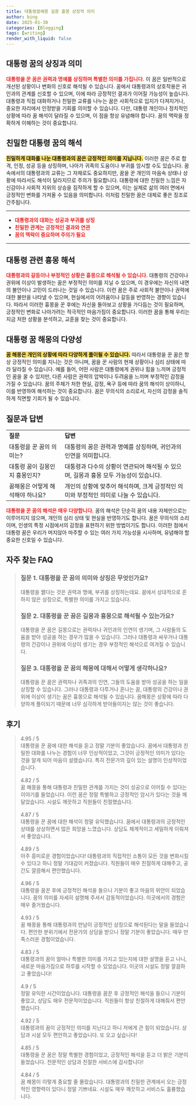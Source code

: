 ```yaml
---
title: 대통령꿈해몽 길몽 흉몽 상징적 의미
author: bing
date: 2025-01-30
categories: [Blogging]
tags: [writing]
render_with_liquid: false
---
```



<h2 id='대통령 꿈의 상징과 의미'>대통령 꿈의 상징과 의미</h2>

<p><b><span style="color: #ee2323;">대통령을 꾼 꿈은 권력과 명예를 상징하며 특별한 의미를 가집니다.</span></b> 이 꿈은 일반적으로 개선된 상황이나 변화의 신호로 해석될 수 있습니다. 꿈에서 대통령과의 상호작용은 귀인과의 관계를 신호할 수 있으며, 이에 따라 긍정적인 결과가 이어질 가능성이 높습니다. 대통령과 직접 대화하거나 친밀한 교류를 나누는 꿈은 사회적으로 입지가 다져지거나, 중요한 자리에서 인정받을 기회를 의미할 수 있습니다. 다만, 대통령 개인이나 정치적인 상황에 따라 꿈 해석이 달라질 수 있으며, 이 점을 항상 유념해야 합니다. 꿈의 맥락을 정확하게 이해하는 것이 중요합니다.</p>

<h2 id='친밀한 대통령 꿈의 해석'>친밀한 대통령 꿈의 해석</h2>

<p><b><span style="background-color: #ffe066;">친밀하게 대화를 나눈 대통령과의 꿈은 긍정적인 의미를 지닙니다.</span></b> 이러한 꿈은 주로 합격, 인정, 성공 등을 상징하며, 나아가 귀족의 도움이나 부귀를 암시할 수도 있습니다. 꿈속에서의 대통령과의 교류는 그 자체로도 중요하지만, 꿈을 꾼 개인의 마음속 상태나 상황에 따라서도 해석이 달라지므로 주의가 필요합니다. 대통령에 대한 친밀한 느낌은 자신감이나 사회적 지위의 상승을 짐작하게 할 수 있으며, 이는 실제로 삶의 여러 면에서 긍정적인 변화를 가져올 수 있음을 의미합니다. 이처럼 친밀한 꿈은 대체로 좋은 징조로 간주됩니다.</p>

<hr />

<ul>
    <li><b><span style="color: #ee2323;">대통령과의 대화는 성공과 부귀를 상징</span></b></li>
    <li><b><span style="color: #ee2323;">친밀한 관계는 긍정적인 결과와 연관</span></b></li>
    <li><b><span style="color: #ee2323;">꿈의 맥락이 중요하며 주의가 필요</span></b></li>
</ul>

<hr />

<h2 id='대통령 관련 흉몽 해석'>대통령 관련 흉몽 해석</h2>

<p><b><span style="color: #ee2323;">대통령과의 갈등이나 부정적인 상황은 흉몽으로 해석될 수 있습니다.</span></b> 대통령의 건강이나 권위에 이상이 발생하는 꿈은 부정적인 의미를 지닐 수 있으며, 이 경우에는 자신의 내면의 불안이나 고민이 드러나는 것일 수 있습니다. 이런 꿈은 주로 사회적 불안이나 권력에 대한 불만을 나타낼 수 있으며, 현실에서의 어려움이나 갈등을 반영하는 경향이 있습니다. 따라서 이러한 흉몽을 꾼 후에는 자신을 돌아보고 상황을 가다듬는 것이 필요하며, 긍정적인 변화로 나아가려는 적극적인 마음가짐이 중요합니다. 이러한 꿈을 통해 우리는 지금 처한 상황을 분석하고, 교훈을 찾는 것이 중요합니다.</p>

<h2 id='대통령 꿈 해몽의 다양성'>대통령 꿈 해몽의 다양성</h2>

<p><b><span style="background-color: #ffe066;">꿈 해몽은 개인의 상황에 따라 다양하게 풀이될 수 있습니다.</span></b> 따라서 대통령을 꾼 꿈은 항상 긍정적인 의미를 지니는 것은 아니며, 꿈을 꾼 사람의 현재 상황이나 심리 상태에 따라 달라질 수 있습니다. 예를 들어, 어떤 사람은 대통령에게 권위나 힘을 느끼며 긍정적인 꿈을 꿀 수 있지만, 다른 사람은 권력의 압박이나 두려움을 느끼며 부정적인 감정을 가질 수 있습니다. 꿈의 주체가 처한 현실, 감정, 욕구 등에 따라 꿈의 해석이 상이하니, 이를 반영하여 해석하는 것이 중요합니다. 꿈은 무의식의 소리로서, 자신의 감정을 솔직하게 직면할 기회가 될 수 있습니다.</p>

<h2 id='질문과 답변'>질문과 답변</h2>

<table>
    <tr>
        <td><b>질문</b></td>
        <td><b>답변</b></td>
    </tr>
    <tr>
        <td>대통령을 꾼 꿈의 의미는?</td>
        <td>대통령의 꿈은 권력과 명예를 상징하며, 귀인과의 인연을 의미합니다.</td>
    </tr>
    <tr>
        <td>대통령 꿈이 길몽인지 흉몽인지?</td>
        <td>대통령과 다수의 상황이 연관되어 해석될 수 있으며, 길몽과 흉몽 모두 가능성이 있습니다.</td>
    </tr>
    <tr>
        <td>꿈해몽은 어떻게 해석해야 하나요?</td>
        <td>개인의 상황에 맞추어 해석하며, 크게 긍정적인 의미와 부정적인 의미로 나눌 수 있습니다.</td>
    </tr>
</table>

<p><b><span style="color: #ee2323;">대통령을 꾼 꿈의 해석은 매우 다양합니다.</span></b> 꿈의 해석은 단순히 꿈의 내용 자체만으로는 이루어지지 않으며, 개인의 심리 상태 및 현실을 반영하기도 합니다. 꿈은 무의식의 소리이며, 인생의 특정 시점에서의 감정을 표현하기 위한 방법이기도 합니다. 이러한 점에서 대통령 꿈은 우리가 머지않아 마주할 수 있는 여러 가지 가능성을 시사하며, 유념해야 할 중요한 신호일 수 있습니다.</p>


<h2 id='자주_찾는_FAQ'>자주 찾는 FAQ</h2>
<div itemscope="" itemtype="https://schema.org/FAQPage"> 
<blockquote> 
<div itemscope="" itemprop="mainEntity" itemtype="https://schema.org/Question"> 
<h3 itemprop="name">질문 1. 대통령을 꾼 꿈의 의미와 상징은 무엇인가요?</h3> 
<div itemscope="" itemprop="acceptedAnswer" itemtype="https://schema.org/Answer"> 
<span itemprop="text"> 
<p>대통령을 꿼다는 것은 권력과 명예, 부귀를 상징하는데요. 꿈에서 상대적으로 흔하지 않은 상징으로, 특별한 의미를 가지고 있습니다.</p> 
</span> 
</div> 
</div> 

<div itemscope="" itemprop="mainEntity" itemtype="https://schema.org/Question"> 
<h3 itemprop="name">질문 2. 대통령을 꾼 꿈은 길몽과 흉몽으로 해석될 수 있는가요?</h3> 
<div itemscope="" itemprop="acceptedAnswer" itemtype="https://schema.org/Answer"> 
<span itemprop="text"> 
<p>대통령을 꾼 꿈은 길몽으로는 권력자나 귀인과의 인연이 생기며, 그 사람들의 도움을 받아 성공을 하는 경우가 많을 수 있습니다. 그러나 대통령과 싸우거나 대통령의 건강이나 권위에 이상이 생기는 경우 부정적인 해석으로 여겨질 수 있습니다.</p> 
</span> 
</div> 
</div> 

<div itemscope="" itemprop="mainEntity" itemtype="https://schema.org/Question"> 
<h3 itemprop="name">질문 3. 대통령을 꾼 꿈의 해몽에 대해서 어떻게 생각하나요?</h3> 
<div itemscope="" itemprop="acceptedAnswer" itemtype="https://schema.org/Answer"> 
<span itemprop="text"> 
<p>대통령을 꾼 꿈은 권력자나 귀족과의 인연, 그들의 도움을 받아 성공을 하는 일을 상징할 수 있습니다. 그러나 대통령과 다투거나 혼나는 꿈, 대통령의 건강이나 권위에 이상이 생기는 꿈은 흉몽으로 해석될 수 있습니다. 꿈해몽은 상황에 따라 다양하게 풀이되기 때문에 너무 심각하게 받아들이지는 않는 것이 좋습니다.</p> 
</span> 
</div> 
</div> 
</blockquote> 
</div>
<h2 id='후기'>후기</h2>
<div itemscope itemtype="https://schema.org/Product">
  <blockquote>
  <div itemprop="review" itemscope itemtype="https://schema.org/Review">
      <div itemprop="reviewRating" itemscope itemtype="https://schema.org/Rating"> <span itemprop="ratingValue">4.95</span> / <span itemprop="bestRating">5</span> </div>
      <span itemprop="reviewBody">대통령을 꾼 꿈에 대한 해석을 듣고 정말 기분이 좋았습니다. 꿈에서 대통령과 친밀한 대화를 나누는 경험이 너무 인상적이었고, 그것이 긍정적인 의미가 있다는 것을 알게 되어 마음이 설렜습니다. 특히 전문가의 깊이 있는 설명이 인상적이었습니다.</span>
  </div>
  <br>
  <div itemprop="review" itemscope itemtype="https://schema.org/Review">
      <div itemprop="reviewRating" itemscope itemtype="https://schema.org/Rating"> <span itemprop="ratingValue">4.82</span> / <span itemprop="bestRating">5</span> </div>
      <span itemprop="reviewBody">꿈 해몽을 통해 대통령과 친밀한 관계를 가지는 것이 성공으로 이어질 수 있다는 이야기를 들었습니다. 이런 꿈은 정말 특별하고 긍정적인 암시가 있다는 것을 깨달았습니다. 시설도 깨끗하고 직원들이 친절했습니다.</span>
  </div>
  <br>
  <div itemprop="review" itemscope itemtype="https://schema.org/Review">
      <div itemprop="reviewRating" itemscope itemtype="https://schema.org/Rating"> <span itemprop="ratingValue">4.87</span> / <span itemprop="bestRating">5</span> </div>
      <span itemprop="reviewBody">대통령을 꾼 꿈에 대한 해석이 정말 유익했습니다. 꿈에서 대통령과의 긍정적인 상태를 상상하면서 많은 희망을 느꼈습니다. 상담도 체계적이고 세밀하게 이뤄져서 좋았습니다.</span>
  </div>
  <br>
  <div itemprop="review" itemscope itemtype="https://schema.org/Review">
      <div itemprop="reviewRating" itemscope itemtype="https://schema.org/Rating"> <span itemprop="ratingValue">4.89</span> / <span itemprop="bestRating">5</span> </div>
      <span itemprop="reviewBody">아주 흥미로운 경험이었습니다! 대통령과의 직접적인 소통이 모든 것을 변화시킬 수 있다고 하니 정말 기대감이 커졌습니다. 직원들이 매우 친절하게 대해주고, 공간도 깔끔해서 편안했습니다.</span>
  </div>
  <br>
  <div itemprop="review" itemscope itemtype="https://schema.org/Review">
      <div itemprop="reviewRating" itemscope itemtype="https://schema.org/Rating"> <span itemprop="ratingValue">4.96</span> / <span itemprop="bestRating">5</span> </div>
      <span itemprop="reviewBody">대통령을 꿈꾼 후에 긍정적인 해석을 들으니 기분이 좋고 마음의 위안이 되었습니다. 꿈의 의미를 자세히 설명해 주셔서 감동적이었습니다. 이곳에서의 경험은 매우 즐거웠습니다.</span>
  </div>
  <br>
  <div itemprop="review" itemscope itemtype="https://schema.org/Review">
      <div itemprop="reviewRating" itemscope itemtype="https://schema.org/Rating"> <span itemprop="ratingValue">4.93</span> / <span itemprop="bestRating">5</span> </div>
      <span itemprop="reviewBody">꿈 해몽을 통해 대통령과의 만남이 긍정적인 상징으로 해석된다는 말을 들었습니다. 편안한 분위기에서 전문가의 상담을 받으니 정말 기분이 좋았습니다. 매우 만족스러운 경험이었습니다.</span>
  </div>
  <br>
  <div itemprop="review" itemscope itemtype="https://schema.org/Review">
      <div itemprop="reviewRating" itemscope itemtype="https://schema.org/Rating"> <span itemprop="ratingValue">4.83</span> / <span itemprop="bestRating">5</span> </div>
      <span itemprop="reviewBody">대통령과의 꿈이 얼마나 특별한 의미를 가지고 있는지에 대한 설명을 듣고 나니, 새로운 마음가짐으로 하루를 시작할 수 있었습니다. 이곳의 시설도 정말 깔끔하고 좋았습니다!</span>
  </div>
  <br>
  <div itemprop="review" itemscope itemtype="https://schema.org/Review">
      <div itemprop="reviewRating" itemscope itemtype="https://schema.org/Rating"> <span itemprop="ratingValue">4.9</span> / <span itemprop="bestRating">5</span> </div>
      <span itemprop="reviewBody">정말 유익한 시간이었습니다. 대통령을 꿈꾼 후 긍정적인 해석을 들으니 기분이 좋았고, 상담도 매우 전문적이었습니다. 직원들이 항상 친절하게 대해줘서 편안했습니다.</span>
  </div>
  <br>
  <div itemprop="review" itemscope itemtype="https://schema.org/Review">
      <div itemprop="reviewRating" itemscope itemtype="https://schema.org/Rating"> <span itemprop="ratingValue">4.92</span> / <span itemprop="bestRating">5</span> </div>
      <span itemprop="reviewBody">대통령과의 꿈이 긍정적인 의미를 지닌다고 하니 저에게 큰 힘이 되었습니다. 상담과 시설 모두 편안하고 좋았습니다. 또 오고 싶습니다!</span>
  </div>
  <br>
  <div itemprop="review" itemscope itemtype="https://schema.org/Review">
      <div itemprop="reviewRating" itemscope itemtype="https://schema.org/Rating"> <span itemprop="ratingValue">4.85</span> / <span itemprop="bestRating">5</span> </div>
      <span itemprop="reviewBody">대통령을 꾼 꿈은 정말 특별한 경험이었고, 긍정적인 해석을 듣고 더 밝은 기분이 들었습니다. 전문적인 상담과 친절한 서비스에 감사합니다!</span>
  </div>
  <br>
  <div itemprop="review" itemscope itemtype="https://schema.org/Review">
      <div itemprop="reviewRating" itemscope itemtype="https://schema.org/Rating"> <span itemprop="ratingValue">4.84</span> / <span itemprop="bestRating">5</span> </div>
      <span itemprop="reviewBody">꿈 해몽이 이렇게 중요할 줄 몰랐습니다. 대통령과의 친밀한 관계에서 오는 긍정적인 영향력이 있다니 정말 기쁘네요. 시설도 매우 깨끗하고 서비스도 훌륭했습니다.</span>
  </div>
  </blockquote>
</div>
